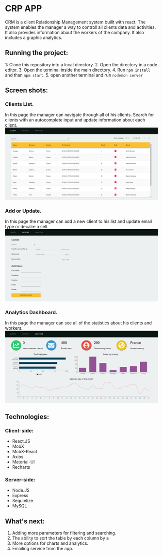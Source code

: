 # CRP APP

CRM is a client Relationship Management system buillt with react. The system enables the manager a way to controll all clients data and activities. It also provides information about the workers of the company. It also includes a graphic analytics.

## Running the project:
1: Clone this repository into a local directory.
2. Open the directory in a code editor.
3. Open the terminal inside the main directory.
4. Run `npm install` and than `npm start`.
5. open another terminal and run `nodemon server`

## Screen shots:

### Clients List.
In this page the manager can navigate through all of his clients. Search for clients with an autocomplete input and update information about each client.
![alt text](https://github.com/IdanShalem/CRM-APP/blob/master/screenshots/Clients%20list.jpg "Clients list")

### Add or Update.
In this page the manager can add a new client to his list and update email type or decalre a sell.
![alt text](https://github.com/IdanShalem/CRM-APP/blob/master/screenshots/Add%20or%20update%20client.jpg "Add or update")

### Analytics Dashboard.
In this page the manager can see all of the statistics about his clients and workers.
![alt text](https://github.com/IdanShalem/CRM-APP/blob/master/screenshots/Analytics%20dashboard.jpg "Analytics dashboard")

## Technologies:

### Client-side:
* React.JS
* MobX
* MobX-React
* Axios
* Material-UI
* Recharts

### Server-side:
* Node.JS
* Express
* Sequielize
* MySQL

## What's next:
1. Adding more parameters for flitering and searching.
2. The ability to sort the table by each column by a 
3. More options for charts and analytics.
4. Emailing service from the app.


